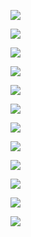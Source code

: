 ![](assets/2022-04-07-13-13-11-image.png)

![](assets/2022-04-07-13-14-31-image.png)

![](assets/2022-04-07-13-18-08-image.png)

![](assets/2022-04-07-13-24-07-image.png)

![](assets/2022-04-07-13-26-24-image.png)

![](assets/2022-04-07-13-28-22-image.png)

![](assets/2022-04-07-13-34-29-image.png)

![](assets/2022-04-07-13-34-50-image.png)

![](assets/2022-04-07-13-37-45-image.png)

![](assets/2022-04-07-13-42-34-image.png)

![](assets/2022-04-07-13-45-16-image.png)

![](assets/2022-04-07-13-47-44-image.png)
